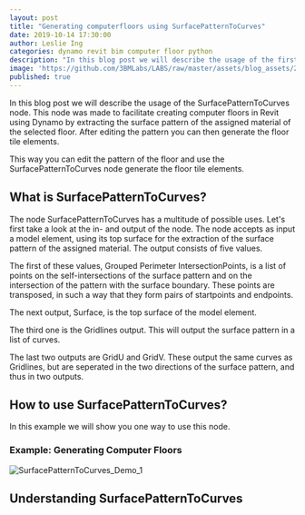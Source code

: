 ```yaml
---
layout: post
title: "Generating computerfloors using SurfacePatternToCurves"
date: 2019-10-14 17:30:00
author: Leslie Ing
categories: dynamo revit bim computer floor python
description: "In this blog post we will describe the usage of the first 3BMLabs.MakeUp node: SurfacePatternToCurves"
image: 'https://github.com/3BMLabs/LABS/raw/master/assets/blog_assets/2019-10-01/SurfacePatternToCurves_Demo_1.gif' 
published: true
---
```


In this blog post we will describe the usage of the SurfacePatternToCurves node. This node was made to facilitate creating computer floors in Revit using Dynamo by extracting the surface pattern of the assigned material of the selected floor. After editing the pattern you can then generate the floor tile elements.

This way you can edit the pattern of the floor and use the SurfacePatternToCurves node generate the floor tile elements.

## What is SurfacePatternToCurves?

The node SurfacePatternToCurves has a multitude of possible uses. Let's first take a look at the in- and output of the node. The node accepts as input a model element, using its top surface for the extraction of the surface pattern of the assigned material. The output consists of five values. 

The first of these values, Grouped Perimeter IntersectionPoints, is a list of points on the self-intersections of the surface pattern and on the intersection of the pattern with the surface boundary. These points are transposed, in such a way that they form pairs of startpoints and endpoints.

The next output, Surface, is the top surface of the model element.

The third one is the Gridlines output. This will output the surface pattern in a list of curves.

The last two outputs are GridU and GridV. These output the same curves as Gridlines, but are seperated in the two directions of the surface pattern, and thus in two outputs.

## How to use SurfacePatternToCurves?

In this example we will show you one way to use this node. 

### Example: Generating Computer Floors

![SurfacePatternToCurves_Demo_1](https://github.com/3BMLabs/LABS/raw/master/assets/blog_assets/2019-10-01/SurfacePatternToCurves_Demo_1.gif)

## Understanding SurfacePatternToCurves


